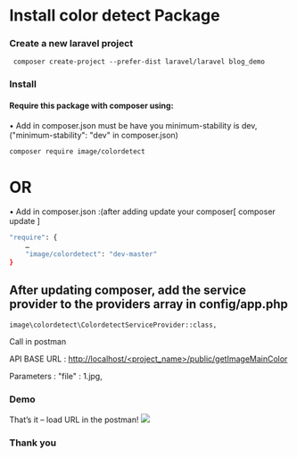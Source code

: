 # Install color detect Package

### Create a new laravel project
```
 composer create-project --prefer-dist laravel/laravel blog_demo
 ```
### Install
#### Require this package with composer using:
•	Add in composer.json must be have you minimum-stability is dev,("minimum-stability": "dev" in composer.json)
```bash
composer require image/colordetect
```
# OR

•	Add in composer.json :(after adding update your composer[ composer update ]
```bash
"require": { 
	…
	"image/colordetect": "dev-master"
}
```

## After updating composer, add the service provider to the providers array in config/app.php
```
image\colordetect\ColordetectServiceProvider::class,
```
Call in postman

API BASE URL : [http://localhost/<project_name>/public/getImageMainColor](http://localhost/<project_name>/public/getImageMainColor)

Parameters : "file" : 1.jpg,

 ### Demo
 That’s it – load URL in the postman!
 <img src="https://raw.githubusercontent.com/poojajadav3698/color-detect/master/3.JPG" />
 
### Thank you

